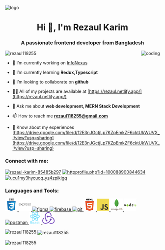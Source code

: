 ![logo](https://i.ibb.co/g3sF5Gw/1.png)
<h1 align="center">Hi 👋, I'm Rezaul Karim</h1>
<h3 align="center">A passionate frontend developer from Bangladesh</h3>
<img align= "right" alt= "coding" with="400" src= "https://t4.ftcdn.net/jpg/05/90/45/35/360_F_590453560_ugMuPncnGYB6XnJqmC8xiPQx4eg3jmMD.jpg"

<p align="left"> <img src="https://komarev.com/ghpvc/?username=rezaul118255&label=Profile%20views&color=0e75b6&style=flat" alt="rezaul118255" /> </p>

- 🔭 I’m currently working on [InfoNexus](https://infonexus.netlify.app/)

- 🌱 I’m currently learning **Redux,Typescript**

- 👯 I’m looking to collaborate on **github**

- 👨‍💻 All of my projects are available at [https://rezaul.netlify.app/](https://rezaul.netlify.app/)

- 💬 Ask me about **web development, MERN Stack Development**

- 📫 How to reach me **rezaul118255@gmail.com**

- 📄 Know about my experiences [https://drive.google.com/file/d/12E3nJGctjLp7KZpEmkZF6cktUkWUVX_I/view?usp=sharing](https://drive.google.com/file/d/12E3nJGctjLp7KZpEmkZF6cktUkWUVX_I/view?usp=sharing)

<h3 align="left">Connect with me:</h3>
<p align="left">
<a href="https://linkedin.com/in/rezaul-karim-85485b297" target="blank"><img align="center" src="https://raw.githubusercontent.com/rahuldkjain/github-profile-readme-generator/master/src/images/icons/Social/linked-in-alt.svg" alt="rezaul-karim-85485b297" height="30" width="40" /></a>
<a href="https://fb.com/httpprofile.php?id=100088900844634" target="blank"><img align="center" src="https://raw.githubusercontent.com/rahuldkjain/github-profile-readme-generator/master/src/images/icons/Social/facebook.svg" alt="httpprofile.php?id=100088900844634" height="30" width="40" /></a>
<a href="https://www.youtube.com/c/ucu1my3hycuoq_yz4zpikigq" target="blank"><img align="center" src="https://raw.githubusercontent.com/rahuldkjain/github-profile-readme-generator/master/src/images/icons/Social/youtube.svg" alt="ucu1my3hycuoq_yz4zpikigq" height="30" width="40" /></a>
</p>

<h3 align="left">Languages and Tools:</h3>
<p align="left"> <a href="https://www.w3schools.com/css/" target="_blank" rel="noreferrer"> <img src="https://raw.githubusercontent.com/devicons/devicon/master/icons/css3/css3-original-wordmark.svg" alt="css3" width="40" height="40"/> </a> <a href="https://expressjs.com" target="_blank" rel="noreferrer"> <img src="https://raw.githubusercontent.com/devicons/devicon/master/icons/express/express-original-wordmark.svg" alt="express" width="40" height="40"/> </a> <a href="https://www.figma.com/" target="_blank" rel="noreferrer"> <img src="https://www.vectorlogo.zone/logos/figma/figma-icon.svg" alt="figma" width="40" height="40"/> </a> <a href="https://firebase.google.com/" target="_blank" rel="noreferrer"> <img src="https://www.vectorlogo.zone/logos/firebase/firebase-icon.svg" alt="firebase" width="40" height="40"/> </a> <a href="https://git-scm.com/" target="_blank" rel="noreferrer"> <img src="https://www.vectorlogo.zone/logos/git-scm/git-scm-icon.svg" alt="git" width="40" height="40"/> </a> <a href="https://www.w3.org/html/" target="_blank" rel="noreferrer"> <img src="https://raw.githubusercontent.com/devicons/devicon/master/icons/html5/html5-original-wordmark.svg" alt="html5" width="40" height="40"/> </a> <a href="https://developer.mozilla.org/en-US/docs/Web/JavaScript" target="_blank" rel="noreferrer"> <img src="https://raw.githubusercontent.com/devicons/devicon/master/icons/javascript/javascript-original.svg" alt="javascript" width="40" height="40"/> </a> <a href="https://www.mongodb.com/" target="_blank" rel="noreferrer"> <img src="https://raw.githubusercontent.com/devicons/devicon/master/icons/mongodb/mongodb-original-wordmark.svg" alt="mongodb" width="40" height="40"/> </a> <a href="https://nodejs.org" target="_blank" rel="noreferrer"> <img src="https://raw.githubusercontent.com/devicons/devicon/master/icons/nodejs/nodejs-original-wordmark.svg" alt="nodejs" width="40" height="40"/> </a> <a href="https://postman.com" target="_blank" rel="noreferrer"> <img src="https://www.vectorlogo.zone/logos/getpostman/getpostman-icon.svg" alt="postman" width="40" height="40"/> </a> <a href="https://reactjs.org/" target="_blank" rel="noreferrer"> <img src="https://raw.githubusercontent.com/devicons/devicon/master/icons/react/react-original-wordmark.svg" alt="react" width="40" height="40"/> </a> <a href="https://redux.js.org" target="_blank" rel="noreferrer"> <img src="https://raw.githubusercontent.com/devicons/devicon/master/icons/redux/redux-original.svg" alt="redux" width="40" height="40"/> </a> </p>

<p><img align="left" src="https://github-readme-stats.vercel.app/api/top-langs?username=rezaul118255&show_icons=true&locale=en&layout=compact" alt="rezaul118255" /></p>

<p>&nbsp;<img align="center" src="https://github-readme-stats.vercel.app/api?username=rezaul118255&show_icons=true&locale=en" alt="rezaul118255" /></p>

<p><img align="center" src="https://github-readme-streak-stats.herokuapp.com/?user=rezaul118255&" alt="rezaul118255" /></p>



